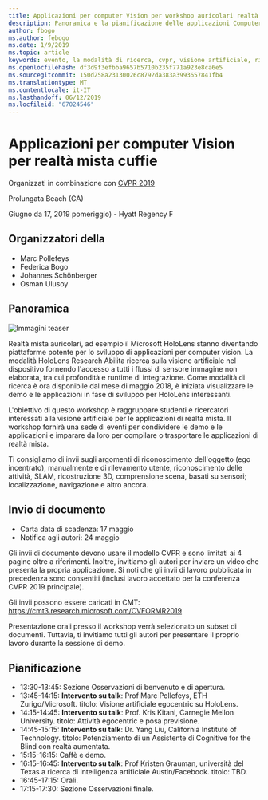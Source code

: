 ```yaml
---
title: Applicazioni per computer Vision per workshop auricolari realtà mista a CVPR 2019
description: Panoramica e la pianificazione delle applicazioni Computer Vision per workshop auricolari realtà mista, per essere recapitati in occasione della conferenza CVPR giugno 2019.
author: fbogo
ms.author: febogo
ms.date: 1/9/2019
ms.topic: article
keywords: evento, la modalità di ricerca, cvpr, visione artificiale, ricerca, HoloLens
ms.openlocfilehash: df3d9f3efbba9657b5710b235f771a923e8ca6e5
ms.sourcegitcommit: 150d258a23130026c8792da383a3993657841fb4
ms.translationtype: MT
ms.contentlocale: it-IT
ms.lasthandoff: 06/12/2019
ms.locfileid: "67024546"
---
```

# <a name="computer-vision-applications-for-mixed-reality-headsets"></a>Applicazioni per computer Vision per realtà mista cuffie

Organizzati in combinazione con [CVPR 2019](http://cvpr2019.thecvf.com/)

Prolungata Beach (CA)

Giugno da 17, 2019 pomeriggio) - Hyatt Regency F


## <a name="organizers"></a>Organizzatori della
* Marc Pollefeys
* Federica Bogo
* Johannes Schönberger
* Osman Ulusoy

## <a name="overview"></a>Panoramica

![Immagini teaser](images/cvpr2019_teaser2.jpg)

Realtà mista auricolari, ad esempio il Microsoft HoloLens stanno diventando piattaforme potente per lo sviluppo di applicazioni per computer vision. La modalità HoloLens Research Abilita ricerca sulla visione artificiale nel dispositivo fornendo l'accesso a tutti i flussi di sensore immagine non elaborata, tra cui profondità e runtime di integrazione. Come modalità di ricerca è ora disponibile dal mese di maggio 2018, è iniziata visualizzare le demo e le applicazioni in fase di sviluppo per HoloLens interessanti. 

L'obiettivo di questo workshop è raggruppare studenti e ricercatori interessati alla visione artificiale per le applicazioni di realtà mista. Il workshop fornirà una sede di eventi per condividere le demo e le applicazioni e imparare da loro per compilare o trasportare le applicazioni di realtà mista. 

Ti consigliamo di invii sugli argomenti di riconoscimento dell'oggetto (ego incentrato), manualmente e di rilevamento utente, riconoscimento delle attività, SLAM, ricostruzione 3D, comprensione scena, basati su sensori; localizzazione, navigazione e altro ancora.

## <a name="paper-submission"></a>Invio di documento
* Carta data di scadenza: 17 maggio
* Notifica agli autori: 24 maggio

Gli invii di documento devono usare il modello CVPR e sono limitati ai 4 pagine oltre a riferimenti. Inoltre, invitiamo gli autori per inviare un video che presenta la propria applicazione.
Si noti che gli invii di lavoro pubblicata in precedenza sono consentiti (inclusi lavoro accettato per la conferenza CVPR 2019 principale). 

Gli invii possono essere caricati in CMT: https://cmt3.research.microsoft.com/CVFORMR2019

Presentazione orali presso il workshop verrà selezionato un subset di documenti. Tuttavia, ti invitiamo tutti gli autori per presentare il proprio lavoro durante la sessione di demo.


## <a name="schedule"></a>Pianificazione
* 13:30-13:45: Sezione Osservazioni di benvenuto e di apertura.
* 13:45-14:15: **Intervento su talk**: Prof Marc Pollefeys, ETH Zurigo/Microsoft. titolo: Visione artificiale egocentric su HoloLens.
* 14:15-14:45: **Intervento su talk**: Prof. Kris Kitani, Carnegie Mellon University. titolo: Attività egocentric e posa previsione.
* 14:45-15:15: **Intervento su talk**: Dr. Yang Liu, California Institute of Technology. titolo: Potenziamento di un Assistente di Cognitive for the Blind con realtà aumentata.
* 15:15-16:15: Caffè e demo.
* 16:15-16:45: **Intervento su talk**: Prof Kristen Grauman, università del Texas a ricerca di intelligenza artificiale Austin/Facebook. titolo: TBD.
* 16:45-17:15: Orali.
* 17:15-17:30: Sezione Osservazioni finale.
